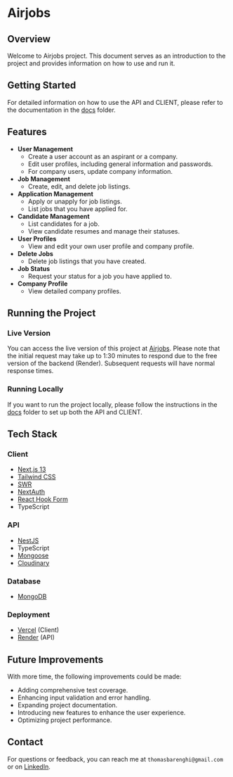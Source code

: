 # Airjobs

## Overview

Welcome to Airjobs project. This document serves as an introduction to the project and provides information on how to use and run it.

## Getting Started

For detailed information on how to use the API and CLIENT, please refer to the documentation in the [docs](docs/) folder.

## Features

- **User Management**
  - Create a user account as an aspirant or a company.
  - Edit user profiles, including general information and passwords.
  - For company users, update company information.
- **Job Management**
  - Create, edit, and delete job listings.
- **Application Management**
  - Apply or unapply for job listings.
  - List jobs that you have applied for.
- **Candidate Management**
  - List candidates for a job.
  - View candidate resumes and manage their statuses.
- **User Profiles**
  - View and edit your own user profile and company profile.
- **Delete Jobs**
  - Delete job listings that you have created.
- **Job Status**
  - Request your status for a job you have applied to.
- **Company Profile**
  - View detailed company profiles.

## Running the Project

### Live Version

You can access the live version of this project at [Airjobs](https://airjobs.vercel.app). Please note that the initial request may take up to 1:30 minutes to respond due to the free version of the backend (Render). Subsequent requests will have normal response times.

### Running Locally

If you want to run the project locally, please follow the instructions in the [docs](docs/) folder to set up both the API and CLIENT.

## Tech Stack

### Client

- [Next.js 13](https://nextjs.org/)
- [Tailwind CSS](https://tailwindcss.com/)
- [SWR](https://swr.vercel.app/)
- [NextAuth](https://next-auth.js.org/)
- [React Hook Form](https://react-hook-form.com/)
- TypeScript

### API

- [NestJS](https://nestjs.com/)
- TypeScript
- [Mongoose](https://mongoosejs.com/)
- [Cloudinary](https://cloudinary.com/)

### Database

- [MongoDB](https://www.mongodb.com/)

### Deployment

- [Vercel](https://vercel.com/) (Client)
- [Render](https://render.com/) (API)

## Future Improvements

With more time, the following improvements could be made:

- Adding comprehensive test coverage.
- Enhancing input validation and error handling.
- Expanding project documentation.
- Introducing new features to enhance the user experience.
- Optimizing project performance.

## Contact

For questions or feedback, you can reach me at `thomasbarenghi@gmail.com` or on [LinkedIn](https://www.linkedin.com/in/thomasbarenghi/).
